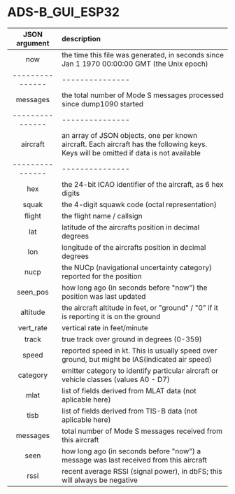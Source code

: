 # ADS-B_GUI_ESP32

| JSON argument  | description |
| :---: | :--- |
| now | the time this file was generated, in seconds since Jan 1 1970 00:00:00 GMT (the Unix epoch)  |
| --------------- | --------------- |
| messages | the total number of Mode S messages processed since dump1090 started  |
| --------------- | --------------- |
| aircraft | an array of JSON objects, one per known aircraft. Each aircraft has the following keys. Keys will be omitted if data is not available |
| --------------- | --------------- |
| hex       | the 24-bit ICAO identifier of the aircraft, as 6 hex digits |
| squak     | the 4-digit squawk code (octal representation)  |
| flight    | the flight name / callsign  |
| lat       | latitude of the aircrafts position in decimal degrees |
| lon       | longitude of the aircrafts position in decimal degrees |
| nucp      | the NUCp (navigational uncertainty category) reported for the position |
| seen_pos  | how long ago (in seconds before "now") the position was last updated |
| altitude  | the aircraft altitude in feet, or "ground" / "0" if it is reporting it is on the ground |
| vert_rate | vertical rate in feet/minute |
| track     | true track over ground in degrees (0-359) |
| speed     | reported speed in kt. This is usually speed over ground, but might be IAS(indicated air speed) |
| category  | emitter category to identify particular aircraft or vehicle classes (values A0 - D7)  |
| mlat      | list of fields derived from MLAT data (not aplicable here)  |
| tisb      | list of fields derived from TIS-B data (not aplicable here) |
| messages  | total number of Mode S messages received from this aircraft |
| seen      | how long ago (in seconds before "now") a message was last received from this aircraft |
| rssi      | recent average RSSI (signal power), in dbFS; this will always be negative |
